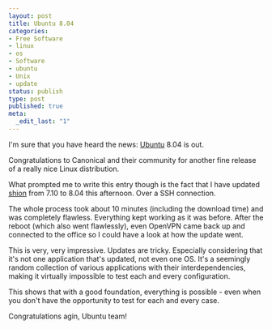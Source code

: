 ```yaml
---
layout: post
title: Ubuntu 8.04
categories:
- Free Software
- linux
- os
- Software
- ubuntu
- Unix
- update
status: publish
type: post
published: true
meta:
  _edit_last: "1"
---
```

I'm sure that you have heard the news: <a href="http://www.ubuntu.com">Ubuntu</a> 8.04 is out.

Congratulations to Canonical and their community for another fine release of a really nice Linux distribution.

What prompted me to write this entry though is the fact that I have updated <a href="http://www.gnegg.ch/2006/07/computers-under-my-command-issue-1-shion/">shion</a> from 7.10 to 8.04 this afternoon. Over a SSH connection.

The whole process took about 10 minutes (including the download time) and was completely flawless. Everything kept working as it was before. After the reboot (which also went flawlessly), even OpenVPN came back up and connected to the office so I could have a look at how the update went.

This is very, very impressive. Updates are tricky. Especially considering that it's not one application that's updated, not even one OS. It's a seemingly random collection of various applications with their interdependencies, making it virtually impossible to test each and every configuration.

This shows that with a good foundation, everything is possible - even when you don't have the opportunity to test for each and every case.

Congratulations agin, Ubuntu team!
